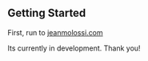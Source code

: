 ## Getting Started

First, run to [jeanmolossi.com](https://www.jeanmolossi.com.br/)

Its currently in development. Thank you!
